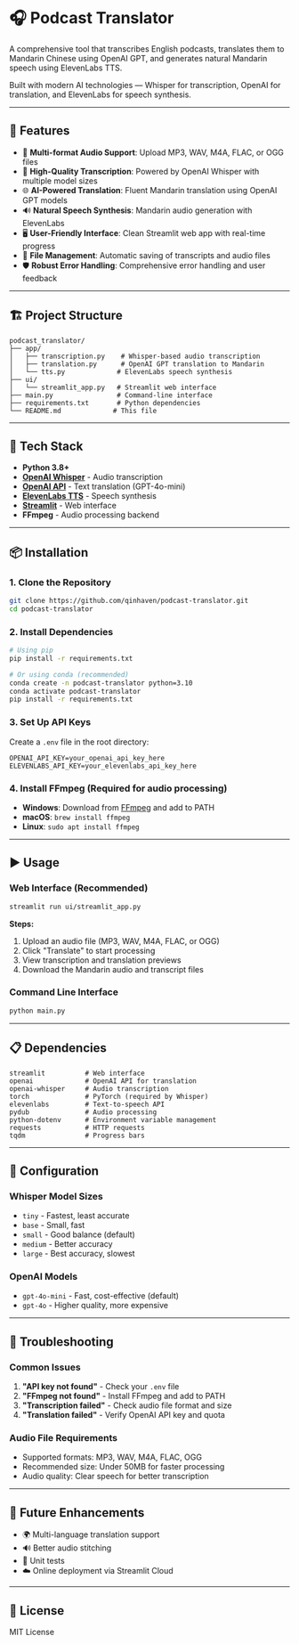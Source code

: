 
# 🎧 Podcast Translator

A comprehensive tool that transcribes English podcasts, translates them to Mandarin Chinese using OpenAI GPT, and generates natural Mandarin speech using ElevenLabs TTS.

Built with modern AI technologies — Whisper for transcription, OpenAI for translation, and ElevenLabs for speech synthesis.

---

## 🚀 Features

- 🎵 **Multi-format Audio Support**: Upload MP3, WAV, M4A, FLAC, or OGG files
- 📝 **High-Quality Transcription**: Powered by OpenAI Whisper with multiple model sizes
- 🌐 **AI-Powered Translation**: Fluent Mandarin translation using OpenAI GPT models
- 🔊 **Natural Speech Synthesis**: Mandarin audio generation with ElevenLabs
- 🖥️ **User-Friendly Interface**: Clean Streamlit web app with real-time progress
- 💾 **File Management**: Automatic saving of transcripts and audio files
- 🛡️ **Robust Error Handling**: Comprehensive error handling and user feedback

---

## 🏗️ Project Structure

```
podcast_translator/
├── app/
│   ├── transcription.py    # Whisper-based audio transcription
│   ├── translation.py      # OpenAI GPT translation to Mandarin
│   └── tts.py             # ElevenLabs speech synthesis
├── ui/
│   └── streamlit_app.py   # Streamlit web interface
├── main.py                # Command-line interface
├── requirements.txt       # Python dependencies
└── README.md             # This file
```

---

## 🧰 Tech Stack

- **Python 3.8+**
- **[OpenAI Whisper](https://github.com/openai/whisper)** - Audio transcription
- **[OpenAI API](https://platform.openai.com/)** - Text translation (GPT-4o-mini)
- **[ElevenLabs TTS](https://www.elevenlabs.io/)** - Speech synthesis
- **[Streamlit](https://streamlit.io/)** - Web interface
- **FFmpeg** - Audio processing backend

---

## 📦 Installation

### 1. **Clone the Repository**
```bash
git clone https://github.com/qinhaven/podcast-translator.git
cd podcast-translator
```

### 2. **Install Dependencies**
```bash
# Using pip
pip install -r requirements.txt

# Or using conda (recommended)
conda create -n podcast-translator python=3.10
conda activate podcast-translator
pip install -r requirements.txt
```

### 3. **Set Up API Keys**
Create a `.env` file in the root directory:
```env
OPENAI_API_KEY=your_openai_api_key_here
ELEVENLABS_API_KEY=your_elevenlabs_api_key_here
```

### 4. **Install FFmpeg** (Required for audio processing)
- **Windows**: Download from [FFmpeg](https://ffmpeg.org/download.html) and add to PATH
- **macOS**: `brew install ffmpeg`
- **Linux**: `sudo apt install ffmpeg`

---

## ▶️ Usage

### **Web Interface (Recommended)**
```bash
streamlit run ui/streamlit_app.py
```

**Steps:**
1. Upload an audio file (MP3, WAV, M4A, FLAC, or OGG)
2. Click "Translate" to start processing
3. View transcription and translation previews
4. Download the Mandarin audio and transcript files

### **Command Line Interface**
```bash
python main.py
```

---

## 📋 Dependencies

```
streamlit          # Web interface
openai             # OpenAI API for translation
openai-whisper     # Audio transcription
torch              # PyTorch (required by Whisper)
elevenlabs         # Text-to-speech API
pydub              # Audio processing
python-dotenv      # Environment variable management
requests           # HTTP requests
tqdm               # Progress bars
```

---

## 🔧 Configuration

### **Whisper Model Sizes**
- `tiny` - Fastest, least accurate
- `base` - Small, fast
- `small` - Good balance (default)
- `medium` - Better accuracy
- `large` - Best accuracy, slowest

### **OpenAI Models**
- `gpt-4o-mini` - Fast, cost-effective (default)
- `gpt-4o` - Higher quality, more expensive

---

## 🐛 Troubleshooting

### **Common Issues**
1. **"API key not found"** - Check your `.env` file
2. **"FFmpeg not found"** - Install FFmpeg and add to PATH
3. **"Transcription failed"** - Check audio file format and size
4. **"Translation failed"** - Verify OpenAI API key and quota

### **Audio File Requirements**
- Supported formats: MP3, WAV, M4A, FLAC, OGG
- Recommended size: Under 50MB for faster processing
- Audio quality: Clear speech for better transcription

---

## 🚀 Future Enhancements

- 🌍 Multi-language translation support
- 🔊 Better audio stitching
- 🧱 Unit tests
- ☁️ Online deployment via Streamlit Cloud

---

## 📄 License

MIT License
